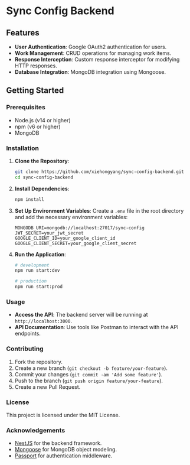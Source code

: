 # Sync Config Backend

## Features

- **User Authentication**: Google OAuth2 authentication for users.
- **Work Management**: CRUD operations for managing work items.
- **Response Interception**: Custom response interceptor for modifying HTTP responses.
- **Database Integration**: MongoDB integration using Mongoose.

## Getting Started

### Prerequisites

- Node.js (v14 or higher)
- npm (v6 or higher)
- MongoDB

### Installation

1. **Clone the Repository**:
    ```bash
    git clone https://github.com/xiehongyang/sync-config-backend.git
    cd sync-config-backend
    ```

2. **Install Dependencies**:
    ```bash
    npm install
    ```

3. **Set Up Environment Variables**:
   Create a `.env` file in the root directory and add the necessary environment variables:
    ```env
    MONGODB_URI=mongodb://localhost:27017/sync-config
    JWT_SECRET=your_jwt_secret
    GOOGLE_CLIENT_ID=your_google_client_id
    GOOGLE_CLIENT_SECRET=your_google_client_secret
    ```

4. **Run the Application**:
    ```bash
    # development
    npm run start:dev

    # production
    npm run start:prod
    ```

### Usage

- **Access the API**: The backend server will be running at `http://localhost:3000`.
- **API Documentation**: Use tools like Postman to interact with the API endpoints.

### Contributing

1. Fork the repository.
2. Create a new branch (`git checkout -b feature/your-feature`).
3. Commit your changes (`git commit -am 'Add some feature'`).
4. Push to the branch (`git push origin feature/your-feature`).
5. Create a new Pull Request.

### License

This project is licensed under the MIT License.

### Acknowledgements

- [NestJS](https://nestjs.com/) for the backend framework.
- [Mongoose](https://mongoosejs.com/) for MongoDB object modeling.
- [Passport](http://www.passportjs.org/) for authentication middleware.
